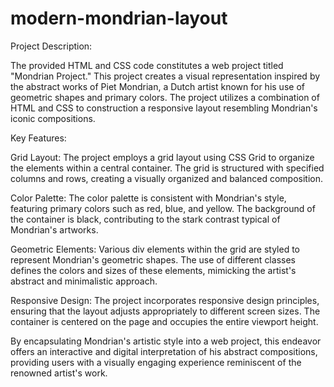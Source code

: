# modern-mondrian-layout
Project Description:

The provided HTML and CSS code constitutes a web project titled "Mondrian Project." This project creates a visual representation inspired by the abstract works of Piet Mondrian, a Dutch artist known for his use of geometric shapes and primary colors. The project utilizes a combination of HTML and CSS to construction a responsive layout resembling Mondrian's iconic compositions.

Key Features:

Grid Layout: The project employs a grid layout using CSS Grid to organize the elements within a central container. The grid is structured with specified columns and rows, creating a visually organized and balanced composition.

Color Palette: The color palette is consistent with Mondrian's style, featuring primary colors such as red, blue, and yellow. The background of the container is black, contributing to the stark contrast typical of Mondrian's artworks.

Geometric Elements: Various div elements within the grid are styled to represent Mondrian's geometric shapes. The use of different classes defines the colors and sizes of these elements, mimicking the artist's abstract and minimalistic approach.

Responsive Design: The project incorporates responsive design principles, ensuring that the layout adjusts appropriately to different screen sizes. The container is centered on the page and occupies the entire viewport height.

By encapsulating Mondrian's artistic style into a web project, this endeavor offers an interactive and digital interpretation of his abstract compositions, providing users with a visually engaging experience reminiscent of the renowned artist's work.
